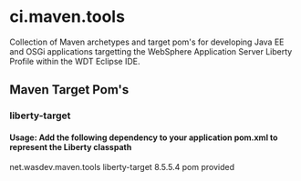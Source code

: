 ci.maven.tools
==============

Collection of Maven archetypes and target pom's for developing Java EE and OSGi applications targetting the  WebSphere Application Server Liberty Profile within the WDT Eclipse IDE.

## Maven Target Pom's

### liberty-target

#### Usage:  Add the following dependency to your application pom.xml to represent the Liberty classpath

<dependency>
  	<groupId>net.wasdev.maven.tools</groupId>
	<artifactId>liberty-target</artifactId>
	<version>8.5.5.4</version>
  	<type>pom</type>
  	<scope>provided</scope>
  </dependency>